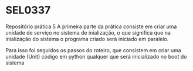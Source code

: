 # SEL0337
Repositório prática 5
A primeira parte da prática consiste em criar uma unidade de serviço no sistema de inialização, o que significa que na inialização do sistema o programa criado será iniciado em paralelo.

Para isso foi seguidos os passos do roteiro, que consistem em criar uma unidade (Unit) código em python qualquer que será inicializado no boot do sistema 
